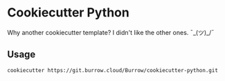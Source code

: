 # Cookiecutter Python

Why another cookiecutter template? I didn't like the other ones. ¯\_(ツ)_/¯

## Usage

```shell
cookiecutter https://git.burrow.cloud/Burrow/cookiecutter-python.git
```
